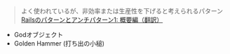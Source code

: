 >よく使われているが、非効率または生産性を下げると考えられるパターン
>[Railsのパターンとアンチパターン1: 概要編（翻訳）](https://techracho.bpsinc.jp/hachi8833/2021_01_04/101446#:~:text=%E3%82%88%E3%81%8F%E4%BD%BF%E3%82%8F%E3%82%8C%E3%81%A6%E3%81%84%E3%82%8B%E3%81%8C%E3%80%81%E9%9D%9E%E5%8A%B9%E7%8E%87%E3%81%BE%E3%81%9F%E3%81%AF%E7%94%9F%E7%94%A3%E6%80%A7%E3%82%92%E4%B8%8B%E3%81%92%E3%82%8B%E3%81%A8%E8%80%83%E3%81%88%E3%82%89%E3%82%8C%E3%82%8B%E3%83%91%E3%82%BF%E3%83%BC%E3%83%B3)

- Godオブジェクト
- Golden Hammer (打ち出の小槌)